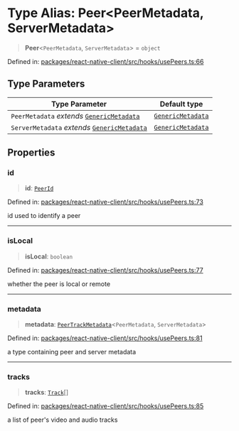 # Type Alias: Peer\<PeerMetadata, ServerMetadata\>

> **Peer**\<`PeerMetadata`, `ServerMetadata`\> = `object`

Defined in: [packages/react-native-client/src/hooks/usePeers.ts:66](https://github.com/fishjam-cloud/mobile-client-sdk/blob/b59d08631f5fbe1fa162c766a63916c14024e0d4/packages/react-native-client/src/hooks/usePeers.ts#L66)

## Type Parameters

| Type Parameter | Default type |
| ------ | ------ |
| `PeerMetadata` *extends* [`GenericMetadata`](GenericMetadata.md) | [`GenericMetadata`](GenericMetadata.md) |
| `ServerMetadata` *extends* [`GenericMetadata`](GenericMetadata.md) | [`GenericMetadata`](GenericMetadata.md) |

## Properties

### id

> **id**: [`PeerId`](PeerId.md)

Defined in: [packages/react-native-client/src/hooks/usePeers.ts:73](https://github.com/fishjam-cloud/mobile-client-sdk/blob/b59d08631f5fbe1fa162c766a63916c14024e0d4/packages/react-native-client/src/hooks/usePeers.ts#L73)

id used to identify a peer

***

### isLocal

> **isLocal**: `boolean`

Defined in: [packages/react-native-client/src/hooks/usePeers.ts:77](https://github.com/fishjam-cloud/mobile-client-sdk/blob/b59d08631f5fbe1fa162c766a63916c14024e0d4/packages/react-native-client/src/hooks/usePeers.ts#L77)

whether the peer is local or remote

***

### metadata

> **metadata**: [`PeerTrackMetadata`](PeerTrackMetadata.md)\<`PeerMetadata`, `ServerMetadata`\>

Defined in: [packages/react-native-client/src/hooks/usePeers.ts:81](https://github.com/fishjam-cloud/mobile-client-sdk/blob/b59d08631f5fbe1fa162c766a63916c14024e0d4/packages/react-native-client/src/hooks/usePeers.ts#L81)

a type containing peer and server metadata

***

### tracks

> **tracks**: [`Track`](Track.md)[]

Defined in: [packages/react-native-client/src/hooks/usePeers.ts:85](https://github.com/fishjam-cloud/mobile-client-sdk/blob/b59d08631f5fbe1fa162c766a63916c14024e0d4/packages/react-native-client/src/hooks/usePeers.ts#L85)

a list of peer's video and audio tracks
